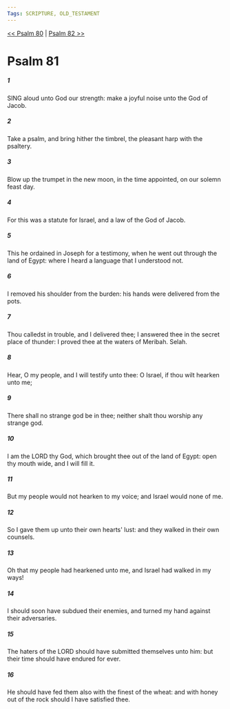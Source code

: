```yaml
---
Tags: SCRIPTURE, OLD_TESTAMENT
---
```


[<< Psalm 80](OLD_TESTAMENT/19_Psalms/Psalm_80.md) | [Psalm 82 >>](OLD_TESTAMENT/19_Psalms/Psalm_82.md)

# Psalm 81

##### 1
 SING aloud unto God our strength: make a joyful noise unto the God of Jacob.
##### 2
 Take a psalm, and bring hither the timbrel, the pleasant harp with the psaltery.
##### 3
 Blow up the trumpet in the new moon, in the time appointed, on our solemn feast day.
##### 4
 For this was a statute for Israel, and a law of the God of Jacob.
##### 5
 This he ordained in Joseph for a testimony, when he went out through the land of Egypt: where I heard a language that I understood not.
##### 6
 I removed his shoulder from the burden: his hands were delivered from the pots.
##### 7
 Thou calledst in trouble, and I delivered thee; I answered thee in the secret place of thunder: I proved thee at the waters of Meribah.  Selah.
##### 8
 Hear, O my people, and I will testify unto thee: O Israel, if thou wilt hearken unto me;
##### 9
 There shall no strange god be in thee; neither shalt thou worship any strange god.
##### 10
 I am the LORD thy God, which brought thee out of the land of Egypt: open thy mouth wide, and I will fill it.
##### 11
 But my people would not hearken to my voice; and Israel would none of me.
##### 12
 So I gave them up unto their own hearts' lust: and they walked in their own counsels.
##### 13
 Oh that my people had hearkened unto me, and Israel had walked in my ways!
##### 14
 I should soon have subdued their enemies, and turned my hand against their adversaries.
##### 15
 The haters of the LORD should have submitted themselves unto him: but their time should have endured for ever.
##### 16
 He should have fed them also with the finest of the wheat: and with honey out of the rock should I have satisfied thee.

